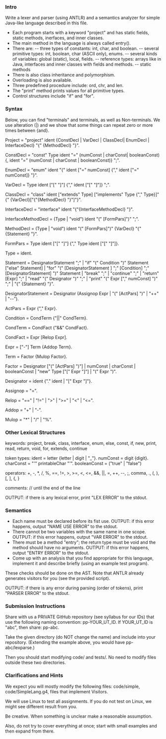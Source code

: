 
### Intro ###

Write a lexer and parser (using ANTLR) and a semantics analyzer for
simple Java-like language described in this file.

 - Each program starts with a keyword "project" and has static fields,
   static methods, inerfaces, and inner classes.
 - The main method in the language is always called entry().
 - There are:
   -- three types of constants: int, char, and boolean.
   -- several primitive types: int, boolean, char (ASCII only), enums.
   -- several kinds of variables: global (static), local, fields.
   -- reference types: arrays like in Java, interfaces and inner
      classes with fields and methods.
   -- static methods
 - There is also class inheritance and polymorphism.
 - Overloading is also available.
 - Three predefined procedure include: ord, chr, and len.
 - The "print" method prints values for all primitive types.
 - Control structures include "if" and "for".


### Syntax ###

Below, you can find "terminals" and terminals, as well as
Non-terminals.  We use alteration (|) and we show that some things can
repeat zero or more times between {and}.

Project = "project" ident {ConstDecl | VarDecl | ClassDecl| EnumDecl | InterfaceDecl} "{" {MethodDecl} "}".

ConstDecl = "const" Type ident "=" (numConst | charConst| booleanConst) {, ident "=" (numConst | charConst | booleanConst)} ";".

EnumDecl = "enum" ident "{" ident ["=" numConst] {"," ident ["=" numConst]} "}".

VarDecl = Type ident ["[" "]"] {"," ident ["[" "]"]} ";".

ClassDecl = "class" ident ["extends" Type] ["implements" Type {"," Type}]"{"  {VarDecl}["{"{MethodDecl} "}"]"}".

InterfaceDecl = "interface" ident "{"{InterfaceMethodDecl} "}".

InterfaceMethodDecl = (Type | "void") ident "(" [FormPars]")" ";".

MethodDecl = (Type | "void") ident "(" [FormPars]")" {VarDecl} "{" {Statement} "}".

FormPars = Type ident ["[" "]"] {"," Type ident ["[" "]"]}.

Type = ident.

Statement =  DesignatorStatement ";"
  | "if" "(" Condition ")" Statement ["else" Statement]
  | "for" "(" [DesignatorStatement ] ";" [Condition] ";" [DesignatorStatement] ")" Statement
  | "break" ";"
  | "continue" ";"
  | "return" [Expr] ";"
  | "read" "(" Designator ")" ";"
  | "print" "(" Expr ["," numConst] ")" ";"
  | "{" {Statement} "}".

DesignatorStatement = Designator (Assignop Expr | "(" [ActPars] ")" | "++" | "--").

ActPars = Expr {"," Expr}.
 
Condition = CondTerm {"||" CondTerm}.

CondTerm = CondFact {"&&" CondFact}.

CondFact = Expr [Relop Expr].

Expr = ["-"] Term {Addop Term}.

Term = Factor {Mulop Factor}.

Factor = Designator ["(" [ActPars] ")"]
  | numConst
  | charConst
  | booleanConst
  | "new" Type ["[" Expr "]"]
  | "(" Expr ")".

Designator = ident {"." ident | "[" Expr "]"}.

Assignop = "=".

Relop = "==" | "!=" | ">" | ">=" | "<" | "<=".

Addop = "+" | "-".

Mulop = "*" | "/" | "%".


### Other Lexical Structures ###

keywords: project, break, class, interface, enum, else, const, if,
new, print, read, return, void, for, extends, continue

token types:
    ident = letter {letter | digit | "_"}.
    numConst = digit {digit}.
    charConst = "'" printableChar "'".
    booleanConst = ("true" | "false")

operators: +, -, *, /, %, ==, !=, >, >=, <, <=, &&, ||, =, ++, --, ;,
comma, ., (, ), [, ], {, }

comments: // until the end of the line

OUTPUT: if there is any lexical error, print "LEX ERROR" to the stdout.


### Semantics ###

 - Each name must be declared before its fist use.
   OUTPUT: if this error happens, output "NAME USE ERROR" to the stdout.
 - There cannot be two variables with the same name in one scope.
   OUTPUT: if this error happens, output "VAR ERROR" to the stdout.
 - There must be a method "entry"; the return type must be void and the
   method should have no arguments.
   OUTPUT: if this error happens, output "ENTRY ERROR" to the stdout.
 - Come up with an analysis that you find appropriate for this language,
   implement it and describe briefly (using an example test program).

These checks should be done on the AST. Note that ANTLR already
generates visitors for you (see the provided script).

OUTPUT: if there is any error during parsing (order of tokens), print
"PARSER ERROR" to the stdout.


### Submission Instructions ###

Share with us a PRIVATE GitHub repository (see syllabus for our IDs)
that use the following naming convention: pp-YOUR_UT_ID.  If
YOUR_UT_ID is "abc", then share: pp-abc.

Take the given directory (do NOT change the name) and include into
your repository.  (Extending the example above, you would have
pp-abc/lexparse.)

Then you should start modifying code/ and tests/.  No need to modify
files outside these two directories.


### Clarifications and Hints ###

We expect you will mostly modify the following files: code/simple,
code/SimpleLang.g4, files that implement Visitors.

We will use Linux to test all assignments. If you do not test on
Linux, we might see different result from you.

Be creative.  When something is unclear make a reasonable assumption.

Also, do not try to cover everything at once; start with small
examples and then expand from there.
